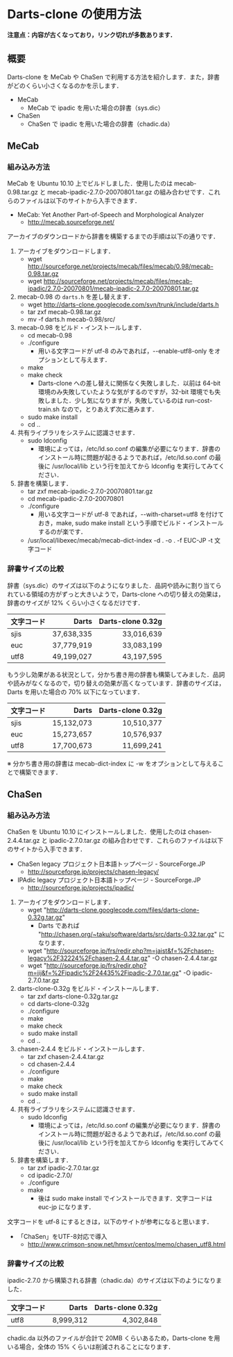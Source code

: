 # Darts-clone の使用方法

**注意点：内容が古くなっており，リンク切れが多数あります．**

## 概要

Darts-clone を MeCab や ChaSen で利用する方法を紹介します．また，辞書がどのくらい小さくなるのかを示します．

* MeCab
  * MeCab で ipadic を用いた場合の辞書（sys.dic）
* ChaSen
  * ChaSen で ipadic を用いた場合の辞書（chadic.da）

## MeCab

### 組み込み方法

MeCab を Ubuntu 10.10 上でビルドしました．使用したのは mecab-0.98.tar.gz と mecab-ipadic-2.7.0-20070801.tar.gz の組み合わせです．これらのファイルは以下のサイトから入手できます．

* MeCab: Yet Another Part-of-Speech and Morphological Analyzer
  * http://mecab.sourceforge.net/

アーカイブのダウンロードから辞書を構築するまでの手順は以下の通りです．

1. アーカイブをダウンロードします．
   * wget http://sourceforge.net/projects/mecab/files/mecab/0.98/mecab-0.98.tar.gz
   * wget http://sourceforge.net/projects/mecab/files/mecab-ipadic/2.7.0-20070801/mecab-ipadic-2.7.0-20070801.tar.gz
2. mecab-0.98 の `darts.h` を差し替えます．
   * wget http://darts-clone.googlecode.com/svn/trunk/include/darts.h
   * tar zxf mecab-0.98.tar.gz
   * mv -f darts.h mecab-0.98/src/
3. mecab-0.98 をビルド・インストールします．
   * cd mecab-0.98
   * ./configure
     * 用いる文字コードが utf-8 のみであれば，--enable-utf8-only をオプションとして与えます．
   * make
   * make check
     * Darts-clone への差し替えに関係なく失敗しました．以前は 64-bit 環境のみ失敗していたような気がするのですが，32-bit 環境でも失敗しました．少し気になりますが，失敗しているのは run-cost-train.sh なので，とりあえず次に進みます．
   * sudo make install
   * cd ..
4. 共有ライブラリをシステムに認識させます．
   * sudo ldconfig
     * 環境によっては，/etc/ld.so.conf の編集が必要になります．辞書のインストール時に問題が起きるようであれば，/etc/ld.so.conf の最後に /usr/local/lib という行を加えてから ldconfig を実行してみてください．
5. 辞書を構築します．
   * tar zxf mecab-ipadic-2.7.0-20070801.tar.gz
   * cd mecab-ipadic-2.7.0-20070801
   * ./configure
     * 用いる文字コードが utf-8 であれば，--with-charset=utf8 を付けておき，make, sudo make install という手順でビルド・インストールするのが楽です．
   * /usr/local/libexec/mecab/mecab-dict-index -d . -o . -f EUC-JP -t 文字コード

### 辞書サイズの比較

辞書（sys.dic）のサイズは以下のようになりました．品詞や読みに割り当てられている領域の方がずっと大きいようで，Darts-clone への切り替えの効果は，辞書のサイズが 12% くらい小さくなるだけです．

|文字コード|Darts|Darts-clone 0.32g|
|---|---:|---:|
|sjis|37,638,335|33,016,639|
|euc |37,779,919|33,083,199|
|utf8|49,199,027|43,197,595|

もう少し効果がある状況として，分かち書き用の辞書も構築してみました．品詞や読みがなくなるので，切り替えの効果が高くなっています．辞書のサイズは，Darts を用いた場合の 70% 以下になっています．

|文字コード|Darts|Darts-clone 0.32g|
|---|---:|---:|
|sjis|15,132,073|10,510,377|
|euc |15,273,657|10,576,937|
|utf8|17,700,673|11,699,241|

※ 分かち書き用の辞書は mecab-dict-index に -w をオプションとして与えることで構築できます．

## ChaSen

### 組み込み方法

ChaSen を Ubuntu 10.10 にインストールしました．使用したのは chasen-2.4.4.tar.gz と ipadic-2.7.0.tar.gz の組み合わせです．これらのファイルは以下のサイトから入手できます．

* ChaSen legacy プロジェクト日本語トップページ - SourceForge.JP
  * http://sourceforge.jp/projects/chasen-legacy/
* IPAdic legacy プロジェクト日本語トップページ - SourceForge.JP
  * http://sourceforge.jp/projects/ipadic/

1. アーカイブをダウンロードします．
   * wget "http://darts-clone.googlecode.com/files/darts-clone-0.32g.tar.gz"
     * Darts であれば "http://chasen.org/~taku/software/darts/src/darts-0.32.tar.gz" になります．
   * wget "http://sourceforge.jp/frs/redir.php?m=jaist&f=%2Fchasen-legacy%2F32224%2Fchasen-2.4.4.tar.gz" -O chasen-2.4.4.tar.gz
   * wget "http://sourceforge.jp/frs/redir.php?m=iij&f=%2Fipadic%2F24435%2Fipadic-2.7.0.tar.gz" -O ipadic-2.7.0.tar.gz
2. darts-clone-0.32g をビルド・インストールします．
   * tar zxf darts-clone-0.32g.tar.gz
   * cd darts-clone-0.32g
   * ./configure
   * make
   * make check
   * sudo make install
   * cd ..
3. chasen-2.4.4 をビルド・インストールします．
   * tar zxf chasen-2.4.4.tar.gz
   * cd chasen-2.4.4
   * ./configure
   * make
   * make check
   * sudo make install
   * cd ..
4. 共有ライブラリをシステムに認識させます．
   * sudo ldconfig
     * 環境によっては，/etc/ld.so.conf の編集が必要になります．辞書のインストール時に問題が起きるようであれば，/etc/ld.so.conf の最後に /usr/local/lib という行を加えてから ldconfig を実行してみてください．
5. 辞書を構築します．
   * tar zxf ipadic-2.7.0.tar.gz
   * cd ipadic-2.7.0/
   * ./configure
   * make
     * 後は sudo make install でインストールできます．文字コードは euc-jp になります．

文字コードを utf-8 にするときは，以下のサイトが参考になると思います．

* 「ChaSen」をUTF-8対応で導入
  * http://www.crimson-snow.net/hmsvr/centos/memo/chasen_utf8.html

### 辞書サイズの比較

ipadic-2.7.0 から構築される辞書（chadic.da）のサイズは以下のようになりました．

|文字コード|Darts|Darts-clone 0.32g|
|---|---:|---:|
|utf8|8,999,312|4,302,848|

chadic.da 以外のファイルが合計で 20MB くらいあるため，Darts-clone を用いる場合，全体の 15% くらいは削減されることになります．
